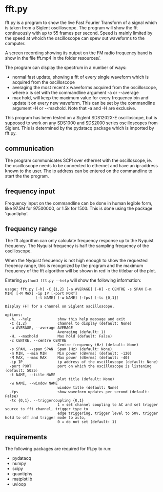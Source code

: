 # fft.py

fft.py is a program to show the live Fast Fourier Transform of a signal which is taken from a Siglent oscilloscope. The program will show the fft continuously with up to 55 frames per second. Speed is mainly limited by the speed at whoich the oscilloscope can spew out waveforms to the computer.

A screen recording showing its output on the FM radio frequency band is show in the file fft.mp4 in the folder resources/.

The program can display the spectrum in a number of ways:
- normal fast update, showing a fft of every single waveform which is acquired from the oscilloscope
- averaging the most recent x waveforms acquired from the oscilloscope, where x is set with the commandline argument -a or --average
- max hold, will keep the maximum value for every frequency bin and update it on every new waveform. This can be set by the commandline argument -H or --maxhold. Note that -a and -H are exclusive.

This program has been tested on a Siglent SDS1202X-E oscilloscope, but is supposed to work on any SDS1000 and SDS2000 series oscilloscopes from Siglent. This is determined by the pydatacq package which is imported by fft.py.


## communication

The program communicates SCPI over ethernet with the oscilloscope, ie. the oscilloscope needs to be connected to ethernet and have an ip-address known to the user. The ip address can be entered on the commandline to start the the program.


## frequency input

Frequency input on the commandline can be done in human legible form, like 97.5M for 97500000, or 1.5k for 1500. This is done using the package 'quantiphy'.


## frequency range

The fft algorithm can only calculate frequency response up to the Nyquist frequency. The Nyquist frequency is half the sampling frequency of the oscilloscope.

When the Nyquist frequency is not high enough to show the requested freqency range, this is recognized by the program and the maximum frequency of the fft algorithm will be shown in red in the titlebar of the plot.


Entering `python3 fft.py --help` will show the following information:

```
usage: fft.py [-h] -C {1,2} [-a AVERAGE] [-H] -c CENTRE -s SPAN [-m MIN] [-M MAX] -ip IP [-port PORT]
              [-t NAME] [-w NAME] [-fps] [-tc {0,1}]

Display FFT for a channel on Siglent oscilloscope.

options:
  -h, --help            show this help message and exit
  -C {1,2}              channel to display (default: None)
  -a AVERAGE, --average AVERAGE
                        Averaging (default: 1)
  -H, --maxhold         Max hold (default: False)
  -c CENTRE, --centre CENTRE
                        Centre frequency (Hz) (default: None)
  -s SPAN, --span SPAN  Span (Hz) (default: None)
  -m MIN, --min MIN     Min power (dBvrms) (default: -120)
  -M MAX, --max MAX     Max power (dBvrms) (default: -40)
  -ip IP                ip address of the oscilloscope (default: None)
  -port PORT            port on which the oscilloscope is listening (default: 5025)
  -t NAME, --title NAME
                        plot title (default: None)
  -w NAME, --window NAME
                        window title (default: None)
  -fps                  show waveform updates per second (default: False)
  -tc {0,1}, --triggercoupling {0,1}
                        1 = set channel coupling to AC and set trigger source to fft channel, trigger type to
                        edge triggering, trigger level to 50%, trigger hold to off and trigger mode to auto,
                        0 = do not set (default: 1)
```

## requirements

The following packages are required for fft.py to run:

- pydatacq
- numpy
- scipy
- quantiphy
- matplotlib
- uvloop


